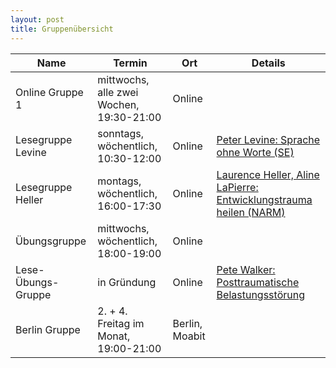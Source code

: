 ```yaml
---
layout: post
title: Gruppenübersicht
---
```


| Name | Termin | Ort | Details |
| --- | --- | --- | --- |
| Online Gruppe 1 | mittwochs, alle zwei Wochen, 19:30-21:00 | Online |  |
| Lesegruppe Levine | sonntags, wöchentlich, 10:30-12:00 | Online | [Peter Levine: Sprache ohne Worte (SE)](https://www.amazon.de/dp/3466309182/) |
| Lesegruppe Heller | montags, wöchentlich, 16:00-17:30 | Online |  [Laurence Heller, Aline LaPierre: Entwicklungstrauma heilen (NARM)](https://www.amazon.de/dp/3466309220/)   |
| Übungsgruppe | mittwochs, wöchentlich, 18:00-19:00 | Online |     |
| Lese-Übungs-Gruppe | in Gründung | Online | [Pete Walker: Posttraumatische Belastungsstörung](https://www.amazon.de/dp/3962570756/) |
| Berlin Gruppe | 2\. + 4. Freitag im Monat, 19:00-21:00 | Berlin, Moabit |     |
